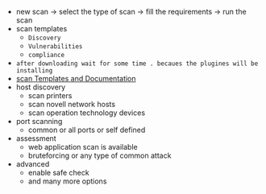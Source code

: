 - new scan -> select the type of scan -> fill the requirements -> run the scan
- scan  templates 
	- `Discovery`
	- `Vulnerabilities`
	- `compliance`
- `after downloading wait for some time . becaues the plugines will be installing`
- [scan Templates and Documentation](https://docs.tenable.com/nessus/Content/ScanAndPolicyTemplates.htm)
- host discovery
	- scan printers
	- scan novell network hosts
	- scan operation technology devices
- port scanning
	- common or all ports or self defined
- assessment
	- web application scan is available
	- bruteforcing or any type of common attack
- advanced 
	- enable safe check 
	- and many more options